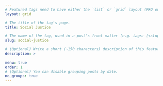 ```yaml
---
# Featured tags need to have either the `list` or `grid` layout (PRO only).
layout: grid

# The title of the tag's page.
title: Social Justice

# The name of the tag, used in a post's front matter (e.g. tags: [<slug>]).
slug: social-justice

# (Optional) Write a short (~150 characters) description of this featured tag.
description: >
 
menu: true
order: 1
# (Optional) You can disable grouping posts by date.
no_groups: true
---
```

